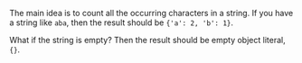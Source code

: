 <p>The main idea is to count all the occurring characters in a string. If you have a string like <code>aba</code>, then the result should be <code>{'a': 2, 'b': 1}</code>.</p>
<p>What if the string is empty? Then the result should be empty object literal, <code>{}</code>.</p>
